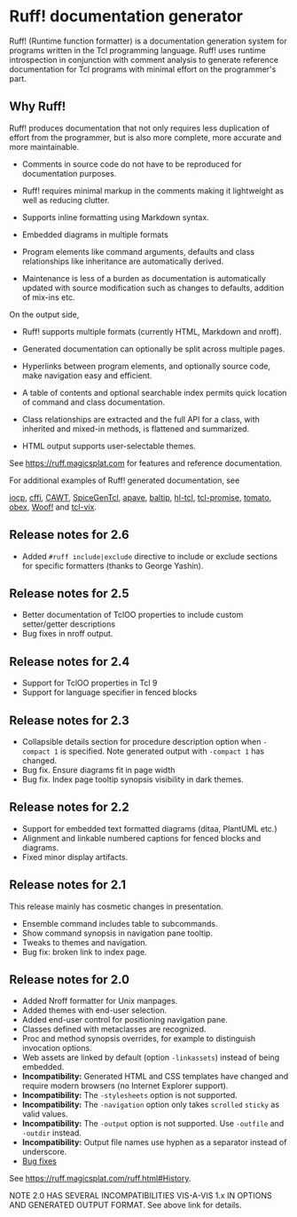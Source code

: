 # Ruff! documentation generator

Ruff! (Runtime function formatter) is a documentation generation system
for programs written in the Tcl programming language. Ruff! uses runtime
introspection in conjunction with comment analysis to generate reference
documentation for Tcl programs with minimal effort on the programmer's part.

## Why Ruff!

Ruff! produces documentation that not only requires less duplication
of effort from the programmer, but is also more complete, more
accurate and more maintainable.

* Comments in source code do not have to be reproduced for documentation
purposes.

* Ruff! requires minimal markup in the comments making it lightweight
as well as reducing clutter.

* Supports inline formatting using Markdown syntax.

* Embedded diagrams in multiple formats

* Program elements like command arguments, defaults and
class relationships like inheritance are automatically derived.

* Maintenance is less of a burden as documentation is automatically
updated with source modification such as changes to defaults, addition of
mix-ins etc.

On the output side,

* Ruff! supports multiple formats (currently HTML, Markdown and nroff).

* Generated documentation can optionally be split across multiple pages.

* Hyperlinks between program elements, and optionally source code,
make navigation easy and efficient.

* A table of contents and optional searchable index permits quick
location of command and class documentation.

* Class relationships are extracted
and the full API for a class, with inherited and mixed-in methods, is
flattened and summarized.

* HTML output supports user-selectable themes.

See https://ruff.magicsplat.com for features and reference documentation.

For additional examples of Ruff! generated documentation, see

[iocp](https://iocp.magicsplat.com),
[cffi](https://cffi.magicsplat.com),
[CAWT](http://www.cawt.tcl3d.org/download/CawtReference.html),
[SpiceGenTcl](https://georgtree.github.io/SpiceGenTcl/),
[apave](https://aplsimple.github.io/en/tcl/pave/apave.html),
[baltip](https://aplsimple.github.io/en/tcl/baltip/baltip.html),
[hl-tcl](https://aplsimple.github.io/en/tcl/hl_tcl/hl_tcl.html),
[tcl-promise](https://tcl-promise.magicsplat.com),
[tomato](https://htmlpreview.github.io/?https://raw.githubusercontent.com/nico-robert/tomato/master/documentation/tomato.html),
[obex](https://tcl-obex.magicsplat.com),
[Woof!](http://woof.sourceforge.net/woof-ug-0.5/html/_woof/woof_manual.html)
and
[tcl-vix](https://tcl-vix.magicsplat.com/).


## Release notes for 2.6

* Added `#ruff include|exclude` directive to include or exclude sections
for specific formatters (thanks to George Yashin).

## Release notes for 2.5

* Better documentation of TclOO properties to include custom
setter/getter descriptions
* Bug fixes in nroff output.

## Release notes for 2.4

* Support for TclOO properties in Tcl 9
* Support for language specifier in fenced blocks

## Release notes for 2.3

* Collapsible details section for procedure description option when
`-compact 1` is specified. Note generated output with `-compact 1` has changed.
* Bug fix. Ensure diagrams fit in page width
* Bug fix. Index page tooltip synopsis visibility in dark themes.

## Release notes for 2.2

* Support for embedded text formatted diagrams (ditaa, PlantUML etc.)
* Alignment and linkable numbered captions for fenced blocks and diagrams.
* Fixed minor display artifacts.

## Release notes for 2.1

This release mainly has cosmetic changes in presentation.

* Ensemble command includes table to subcommands.
* Show command synopsis in navigation pane tooltip.
* Tweaks to themes and navigation.
* Bug fix: broken link to index page.

## Release notes for 2.0

* Added Nroff formatter for Unix manpages.
* Added themes with end-user selection.
* Added end-user control for positioning navigation pane.
* Classes defined with metaclasses are recognized.
* Proc and method synopsis overrides, for example
  to distinguish invocation options.
* Web assets are linked by default (option `-linkassets`) instead
  of being embedded.
* **Incompatibility:** Generated HTML and CSS templates have changed
  and require modern browsers (no Internet Explorer support).
* **Incompatibility:** The `-stylesheets` option is not supported.
* **Incompatibility:** The `-navigation` option only takes `scrolled`
  `sticky` as valid values.
* **Incompatibility:** The `-output` option is not supported. Use
  `-outfile` and `-outdir` instead.
* **Incompatibility:** Output file names use hyphen as a separator
  instead of underscore.
* [Bug fixes](https://github.com/apnadkarni/ruff/issues?q=is%3Aissue+is%3Aclosed+milestone%3Av2.0+label%3Abug)



See https://ruff.magicsplat.com/ruff.html#History.

NOTE 2.0 HAS SEVERAL INCOMPATIBILITIES VIS-A-VIS 1.x IN OPTIONS AND GENERATED
OUTPUT FORMAT. See above link for details.
